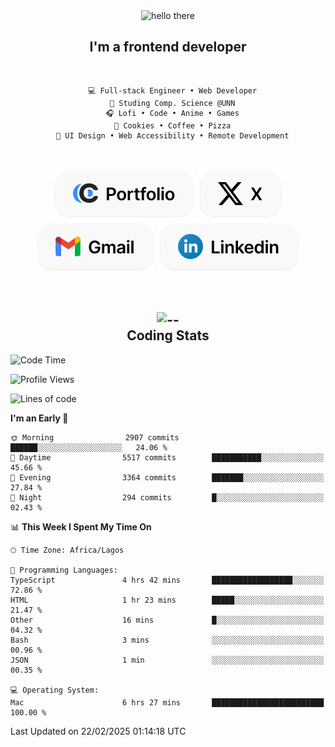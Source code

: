 <div align="center">
  
  <img src="https://readme-typing-svg.demolab.com?font=Fira+Code&weight=600&size=24&duration=4000&pause=300&color=3291FF&center=true&vCenter=true&random=false&width=300&height=24&lines=Hey+There;Hola;Namaste;Aloha;Bonjour;Konnichiwa" alt="hello there" height="36" width="300" />
  <h2>I'm a frontend developer</h2>
  
</div>

<br/>

<div align="center">
  
  ```
    💻 Full-stack Engineer • Web Developer
    💼 Studing Comp. Science @UNN
    🎧 Lofi • Code • Anime • Games
    🍪 Cookies • Coffee • Pizza
    📖 UI Design • Web Accessibility • Remote Development
  ```

</div>

<br/>

<div align="center">

  [![portfolio](./assets/badge-portfolio.svg)](https://okoyecharles.com)
  [![X](./assets/badge-x.svg)](https://x.com/okoyecharlesk)
  [![mail](./assets/badge-mail.svg)](mailto:okoyecharles509@gmail.com)
  [![linkedin](./assets/badge-linkedin.svg)](https://linkedin.com/in/okoyecharles)
  
</div>

<br/>



<div align="center">

  <h2>
    <img src="https://media.giphy.com/media/UVG0BN8TOMKkPOJS6e/giphy.gif?cid=790b7611dhvp8dydhh4r22mjr73owy4d5zzlo7s5zyk60w8s&ep=v1_stickers_search&rid=giphy.gif&ct=s" alt="--" height="50" width="50" />
    <br/>
    Coding Stats
  </h2>
  
</div>

<!--START_SECTION:waka-->
![Code Time](http://img.shields.io/badge/Code%20Time-592%20hrs%2031%20mins-blue)

![Profile Views](http://img.shields.io/badge/Profile%20Views-0-blue)

![Lines of code](https://img.shields.io/badge/From%20Hello%20World%20I%27ve%20Written-8.6%20million%20lines%20of%20code-blue)

**I'm an Early 🐤** 

```text
🌞 Morning                2907 commits        ██████░░░░░░░░░░░░░░░░░░░   24.06 % 
🌆 Daytime                5517 commits        ███████████░░░░░░░░░░░░░░   45.66 % 
🌃 Evening                3364 commits        ███████░░░░░░░░░░░░░░░░░░   27.84 % 
🌙 Night                  294 commits         █░░░░░░░░░░░░░░░░░░░░░░░░   02.43 % 
```


📊 **This Week I Spent My Time On** 

```text
🕑︎ Time Zone: Africa/Lagos

💬 Programming Languages: 
TypeScript               4 hrs 42 mins       ██████████████████░░░░░░░   72.86 % 
HTML                     1 hr 23 mins        █████░░░░░░░░░░░░░░░░░░░░   21.47 % 
Other                    16 mins             █░░░░░░░░░░░░░░░░░░░░░░░░   04.32 % 
Bash                     3 mins              ░░░░░░░░░░░░░░░░░░░░░░░░░   00.96 % 
JSON                     1 min               ░░░░░░░░░░░░░░░░░░░░░░░░░   00.35 % 

💻 Operating System: 
Mac                      6 hrs 27 mins       █████████████████████████   100.00 % 
```


 Last Updated on 22/02/2025 01:14:18 UTC
<!--END_SECTION:waka-->
